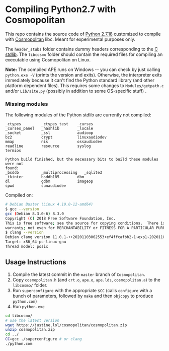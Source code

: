 # Compiling Python2.7 with Cosmopolitan

This repo contains the source code of [Python 2.7.18][py27] customized to
compile with [Cosmopolitan][cosmo] libc.  Meant for experimental purposes only.

The `header_stubs` folder contains dummy headers corresponding to the [C
stdlib][cstdlib]. The `libcosmo` folder should contain the required files for
compiling an executable using Cosmopolitan on Linux.

**Note:** The compiled APE runs on Windows -- you can check by just calling
`python.exe -V` (prints the version and exits). Otherwise, the interpreter exits
immediately because it can't find the Python standard library (and other
platform dependent files). This requires some changes to `Modules/getpath.c`
and/or `Lib/site.py` (possibly in addition to some OS-specific stuff) .

### Missing modules

The following modules of the Python stdlib are currently not compiled:

```
_ctypes         _ctypes_test    _curses
_curses_panel   _hashlib        _locale
_socket         _ssl            audioop
bz2             crypt           linuxaudiodev
mmap            nis             ossaudiodev
readline        resource        syslog
termios

Python build finished, but the necessary bits to build these modules were not
found:
_bsddb          _multiprocessing   _sqlite3
_tkinter        bsddb185        dbm
dl              gdbm            imageop
spwd            sunaudiodev
```

Compiled on:

```bash
# Debian Buster (Linux 4.19.0-12-amd64)
$ gcc --version
gcc (Debian 8.3.0-6) 8.3.0
Copyright (C) 2018 Free Software Foundation, Inc.
This is free software; see the source for copying conditions.  There is NO
warranty; not even for MERCHANTABILITY or FITNESS FOR A PARTICULAR PURPOSE.
$ clang --version
Debian clang version 11.0.1-++20201103062553+ef4ffcafbb2-1~exp1~20201103053214.125
Target: x86_64-pc-linux-gnu
Thread model: posix
```


## Usage Instructions

1. Compile the latest commit in the `master` branch of `Cosmopolitan`.
2. Copy `cosmopolitan.h` (and `crt.o`, `ape.o`, `ape.lds`, `cosmopolitan.a`) to
   the `libcosmo/` folder.
3. Run `superconfigure` with the appropriate `$CC` (calls `configure` with a bunch of parameters, followed
   by `make` and then `objcopy` to produce `python.com`)
4. Run `python.exe`

```bash
cd libcosmo/
# use the latest version
wget https://justine.lol/cosmopolitan/cosmopolitan.zip
unzip cosmopolitan.zip
cd ../
CC=gcc ./superconfigure # or clang
./python.com
```

[py27]: https://www.python.org/downloads/release/python-2718/
[cosmo]: https://github.com/jart/cosmopolitan
[cstdlib]: https://en.cppreference.com/w/c/header

